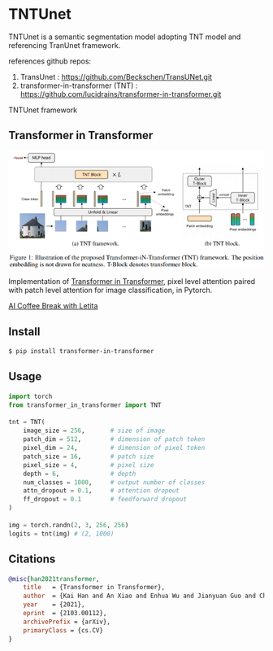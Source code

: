 # TNTUnet

TNTUnet is a semantic segmentation model adopting TNT model and referencing TranUnet framework.

references github repos:
1. TransUnet : https://github.com/Beckschen/TransUNet.git
2. transformer-in-transformer (TNT) : https://github.com/lucidrains/transformer-in-transformer.git

TNTUnet framework

## Transformer in Transformer

<img src="./tnt.png" width="600px"></img>

Implementation of <a href="https://arxiv.org/abs/2103.00112">Transformer in Transformer</a>, pixel level attention paired with patch level attention for image classification, in Pytorch.

<a href="https://www.youtube.com/watch?v=HWna2c5VXDg">AI Coffee Break with Letita</a>

## Install

```bash
$ pip install transformer-in-transformer
```

## Usage

```python
import torch
from transformer_in_transformer import TNT

tnt = TNT(
    image_size = 256,       # size of image
    patch_dim = 512,        # dimension of patch token
    pixel_dim = 24,         # dimension of pixel token
    patch_size = 16,        # patch size
    pixel_size = 4,         # pixel size
    depth = 6,              # depth
    num_classes = 1000,     # output number of classes
    attn_dropout = 0.1,     # attention dropout
    ff_dropout = 0.1        # feedforward dropout
)

img = torch.randn(2, 3, 256, 256)
logits = tnt(img) # (2, 1000)
```

## Citations

```bibtex
@misc{han2021transformer,
    title   = {Transformer in Transformer}, 
    author  = {Kai Han and An Xiao and Enhua Wu and Jianyuan Guo and Chunjing Xu and Yunhe Wang},
    year    = {2021},
    eprint  = {2103.00112},
    archivePrefix = {arXiv},
    primaryClass = {cs.CV}
}
```
